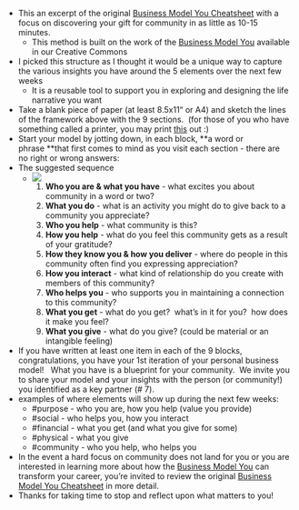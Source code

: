 - This an excerpt of the original [Business Model You Cheatsheet](http://is.gd/bmycheatsheet) with a focus on discovering your gift for community in as little as 10-15 minutes.
    - This method is built on the work of the [Business Model You](http://www.businessmodelyou.com) available in our Creative Commons
- I picked this structure as I thought it would be a unique way to capture the various insights you have around the 5 elements over the next few weeks
    - It is a reusable tool to support you in exploring and designing the life narrative you want
- Take a blank piece of paper (at least 8.5x11“ or A4) and sketch the lines of the framework above with the 9 sections.  (for those of you who have something called a printer, you may print [this](https://drive.google.com/file/d/1arq4fd4s6bsI1H5sgA_0fZzCm_Qmxt4x/view?usp=sharing) out :)
- Start your model by jotting down, in each block, **a word or phrase **that first comes to mind as you visit each section - there are no right or wrong answers:
- The suggested sequence
    - ![](https://firebasestorage.googleapis.com/v0/b/firescript-577a2.appspot.com/o/imgs%2Fapp%2FRBC7-Wellbeing%2FgAIwY35d2r.png?alt=media&token=fc928a1d-a9b8-49e7-9a50-1407de56c62e)
        1. **Who you are & what you have** - what excites you about community in a word or two?
        2. **What you do** - what is an activity you might do to give back to a community you appreciate?
        3. **Who you help** - what community is this?
        4. **How you help** - what do you feel this community gets as a result of your gratitude?
        5. **How they know you & how you deliver** - where do people in this community often find you expressing appreciation?
        6. **How you interact** - what kind of relationship do you create with members of this community?
        7. **Who helps you** - who supports you in maintaining a connection to this community?
        8. **What you get** - what do you get?  what’s in it for you?  how does it make you feel?
        9. **What you give** - what do you give? (could be material or an intangible feeling)
- If you have written at least one item in each of the 9 blocks, congratulations, you have your 1st iteration of your personal business model!   What you have is a blueprint for your community.  We invite you to share your model and your insights with the person (or community!) you identified as a key partner (# 7).
- examples of where elements will show up during the next few weeks:
    - #purpose - who you are, how you help (value you provide)
    - #social - who helps you, how you interact
    - #financial - what you get (and what you give for some)
    - #physical - what you give
    - #community - who you help, who helps you
- In the event a hard focus on community does not land for you or you are interested in learning more about how the [Business Model You](http://www.businessmodelyou.com/) can transform your career, you’re invited to review the original [Business Model You Cheatsheet](http://is.gd/bmycheatsheet) in more detail.
- Thanks for taking time to stop and reflect upon what matters to you!
